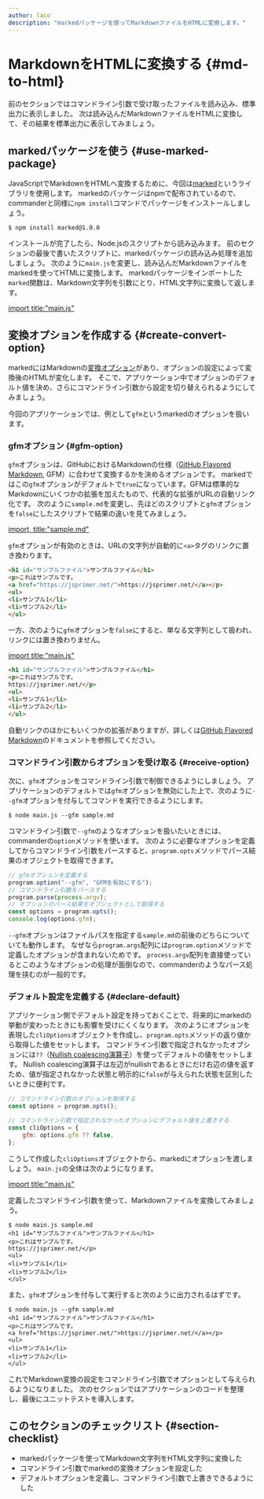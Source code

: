 ```yaml
---
author: laco
description: "markedパッケージを使ってMarkdownファイルをHTMLに変換します。"
---
```


# MarkdownをHTMLに変換する {#md-to-html}

前のセクションではコマンドライン引数で受け取ったファイルを読み込み、標準出力に表示しました。
次は読み込んだMarkdownファイルをHTMLに変換して、その結果を標準出力に表示してみましょう。

## markedパッケージを使う {#use-marked-package}

JavaScriptでMarkdownをHTMLへ変換するために、今回は[marked][]というライブラリを使用します。
markedのパッケージはnpmで配布されているので、commanderと同様に`npm install`コマンドでパッケージをインストールしましょう。

```shell
$ npm install marked@1.0.0
```

インストールが完了したら、Node.jsのスクリプトから読み込みます。
前のセクションの最後で書いたスクリプトに、markedパッケージの読み込み処理を追加しましょう。
次のように`main.js`を変更し、読み込んだMarkdownファイルをmarkedを使ってHTMLに変換します。
markedパッケージをインポートした`marked`関数は、Markdown文字列を引数にとり、HTML文字列に変換して返します。

[import title:"main.js"](src/main-1.js)

## 変換オプションを作成する {#create-convert-option}

markedにはMarkdownの[変換オプション][]があり、オプションの設定によって変換後のHTMLが変化します。
そこで、アプリケーション中でオプションのデフォルト値を決め、さらにコマンドライン引数から設定を切り替えられるようにしてみましょう。

今回のアプリケーションでは、例として`gfm`というmarkedのオプションを扱います。

### gfmオプション {#gfm-option}

`gfm`オプションは、GitHubにおけるMarkdownの仕様（[GitHub Flavored Markdown][], GFM）に合わせて変換するかを決めるオプションです。
markedではこの`gfm`オプションがデフォルトで`true`になっています。GFMは標準的なMarkdownにいくつかの拡張を加えたもので、代表的な拡張がURLの自動リンク化です。
次のように`sample.md`を変更し、先ほどのスクリプトと`gfm`オプションを`false`にしたスクリプトで結果の違いを見てみましょう。

[import, title:"sample.md"](src/sample.md)

`gfm`オプションが有効のときは、URLの文字列が自動的に`<a>`タグのリンクに置き換わります。

```html
<h1 id="サンプルファイル">サンプルファイル</h1>
<p>これはサンプルです。
<a href="https://jsprimer.net/">https://jsprimer.net/</a></p>
<ul>
<li>サンプル1</li>
<li>サンプル2</li>
</ul>
```

一方、次のように`gfm`オプションを`false`にすると、単なる文字列として扱われ、リンクには置き換わりません。

[import title:"main.js"](src/main-2.js)

```html
<h1 id="サンプルファイル">サンプルファイル</h1>
<p>これはサンプルです。
https://jsprimer.net/</p>
<ul>
<li>サンプル1</li>
<li>サンプル2</li>
</ul>
```

自動リンクのほかにもいくつかの拡張がありますが、詳しくは[GitHub Flavored Markdown][]のドキュメントを参照してください。

### コマンドライン引数からオプションを受け取る {#receive-option}

次に、`gfm`オプションをコマンドライン引数で制御できるようにしましょう。
アプリケーションのデフォルトでは`gfm`オプションを無効にした上で、次のように`--gfm`オプションを付与してコマンドを実行できるようにします。

```shell
$ node main.js --gfm sample.md
```

コマンドライン引数で`--gfm`のようなオプションを扱いたいときには、commanderの`option`メソッドを使います。
次のように必要なオプションを定義してからコマンドライン引数をパースすると、`program.opts`メソッドでパース結果のオブジェクトを取得できます。

<!-- 差分コードなので -->
<!-- doctest:disable -->
```js
// gfmオプションを定義する
program.option("--gfm", "GFMを有効にする");
// コマンドライン引数をパースする
program.parse(process.argv);
// オプションのパース結果をオブジェクトとして取得する
const options = program.opts();
console.log(options.gfm);
```

`--gfm`オプションはファイルパスを指定する`sample.md`の前後のどちらについていても動作します。
なぜなら`program.args`配列には`program.option`メソッドで定義したオプションが含まれないためです。
`process.argv`配列を直接使っているとこのようなオプションの処理が面倒なので、commanderのようなパース処理を挟むのが一般的です。

### デフォルト設定を定義する {#declare-default}

アプリケーション側でデフォルト設定を持っておくことで、将来的にmarkedの挙動が変わったときにも影響を受けにくくなります。
次のようにオプションを表現した`cliOptions`オブジェクトを作成し、`program.opts`メソッドの返り値から取得した値をセットします。
コマンドライン引数で指定されなかったオプションには`??`（[Nullish coalescing演算子][]）を使ってデフォルトの値をセットします。
Nullish coalescing演算子は左辺がnullishであるときにだけ右辺の値を返すため、値が指定されなかった状態と明示的に`false`が与えられた状態を区別したいときに便利です。

<!-- 差分コードなので -->
<!-- doctest:disable -->
```js
// コマンドライン引数のオプションを取得する
const options = program.opts();

// コマンドライン引数で指定されなかったオプションにデフォルト値を上書きする
const cliOptions = {
    gfm: options.gfm ?? false,
};
```

こうして作成した`cliOptions`オブジェクトから、markedにオプションを渡しましょう。
`main.js`の全体は次のようになります。

[import title:"main.js"](src/main-3.js)

定義したコマンドライン引数を使って、Markdownファイルを変換してみましょう。

```shell
$ node main.js sample.md
<h1 id="サンプルファイル">サンプルファイル</h1>
<p>これはサンプルです。
https://jsprimer.net/</p>
<ul>
<li>サンプル1</li>
<li>サンプル2</li>
</ul>
```

また、`gfm`オプションを付与して実行すると次のように出力されるはずです。

```shell
$ node main.js --gfm sample.md
<h1 id="サンプルファイル">サンプルファイル</h1>
<p>これはサンプルです。
<a href="https://jsprimer.net/">https://jsprimer.net/</a></p>
<ul>
<li>サンプル1</li>
<li>サンプル2</li>
</ul>
```

これでMarkdown変換の設定をコマンドライン引数でオプションとして与えられるようになりました。
次のセクションではアプリケーションのコードを整理し、最後にユニットテストを導入します。

## このセクションのチェックリスト {#section-checklist}

- markedパッケージを使ってMarkdown文字列をHTML文字列に変換した
- コマンドライン引数でmarkedの変換オプションを設定した
- デフォルトオプションを定義し、コマンドライン引数で上書きできるようにした

[marked]: https://github.com/chjj/marked
[変換オプション]: https://marked.js.org/#/USING_ADVANCED.md#options
[GitHub Flavored Markdown]: https://github.github.com/gfm/
[Nullish coalescing演算子]: ../../../basic/operator/README.md#nullish-coalescing-operator
[オブジェクト]: ../../../basic/object/README.md
